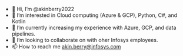 - 👋 Hi, I’m @akinberry2022
- 👀 I’m interested in Cloud computing (Azure & GCP), Python, C#, and Kotlin
- 🌱 I’m currently increasing my experience with Azure, GCP, and data pipelines.
- 💞️ I’m looking to collaborate on with oher Infosys employees.
- 📫 How to reach me akin.berry@infosys.com

<!---
akinberry2022/akinberry2022 is a ✨ special ✨ repository because its `README.md` (this file) appears on your GitHub profile.
You can click the Preview link to take a look at your changes.
--->
